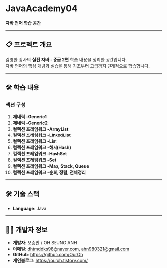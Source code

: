 # JavaAcademy04
**자바 언어 학습 공간**  

---

## 📋 프로젝트 개요  
김영한 강사의 **실전 자바 - 중급 2편** 학습 내용을 정리한 공간입니다.  
자바 언어의 핵심 개념과 실습을 통해 기초부터 고급까지 단계적으로 학습합니다.  

---

## 🛠️ 학습 내용  
### 섹션 구성  
1. **제네릭 -Generic1**  
2. **제네릭 -Generic2**  
3. **컬렉션 프레임워크 -ArrayList**  
4. **컬렉션 프레임워크 -LinkedList**  
5. **컬렉션 프레임워크 -List**  
6. **컬렉션 프레임워크 -해시(Hash)**  
7. **컬렉션 프레임워크 -HashSet**  
8. **컬렉션 프레임워크 -Set**  
9. **컬렉션 프레임워크 -Map, Stack, Queue**  
10. **컬렉션 프레임워크 -순회, 정렬, 전체정리**
    
---

## 🛠️ 기술 스택  
- **Language**: Java  

---

## 🧑‍💻 개발자 정보  
- **개발자**: 오승안 / OH SEUNG ANH 
- **이메일**: dhtmddks98@naver.com, ahn980321@gmail.com 
- **GitHub**: https://github.com/OurOh
- **개인블로그**: https://ouroh.tistory.com/
